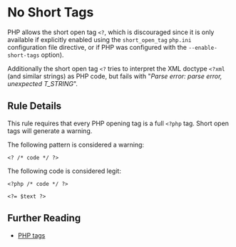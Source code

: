 <!-- PHP Manual -->
# No Short Tags

PHP allows the short open tag `<?`, which is discouraged since it is only available if explicitly enabled using the `short_open_tag` `php.ini` configuration file directive, or if PHP was configured with the `--enable-short-tags` option).

Additionally the short open tag `<?` tries to interpret the XML doctype `<?xml` (and similar strings) as PHP code, but fails with "_Parse error: parse error, unexpected T_STRING_".


## Rule Details

This rule requires that every PHP opening tag is a full `<?php` tag. Short open tags will generate a warning.


The following pattern is considered a warning:

```
<? /* code */ ?>
```

The following code is considered legit:

```
<?php /* code */ ?>
```


```
<?= $text ?>
```


## Further Reading

* [PHP tags](http://php.net/language.basic-syntax.phptags)
